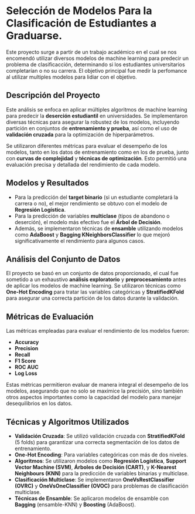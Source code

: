 # Selección de Modelos Para la Clasificación de Estudiantes a Graduarse.

Este proyecto surge a partir de un trabajo académico en el cual se nos encomendó utilizar diversos modelos de machine learning para predecir un problema de clasificacción, determinando si los estudiantes universitarios completarían o no su carrera. El objetivo principal fue medir la perfomance al utilizar multiples modelos para lidiar con el objetivo.

## Descripción del Proyecto

Este análisis se enfoca en aplicar múltiples algoritmos de machine learning para predecir la **deserción estudiantil** en universidades. Se implementaron diversas técnicas para asegurar la robustez de los modelos, incluyendo partición en conjuntos de **entrenamiento y prueba**, así como el uso de **validación cruzada** para la optimización de hiperparámetros.

Se utilizaron diferentes métricas para evaluar el desempeño de los modelos, tanto en los datos de entrenamiento como en los de prueba, junto con **curvas de complejidad** y **técnicas de optimización**. Esto permitió una evaluación precisa y detallada del rendimiento de cada modelo.

## Modelos y Resultados

- Para la predicción del **target binario** (si un estudiante completará la carrera o no), el mejor rendimiento se obtuvo con el modelo de **Regresión Logística**.
- Para la predicción de variables **multiclase** (tipos de abandono o deserción), el modelo más efectivo fue el **Árbol de Decisión**.
- Además, se implementaron técnicas de **ensamble** utilizando modelos como **AdaBoost** y **Bagging KNeighborsClassifier** lo que mejoró significativamente el rendimiento para algunos casos.

## Análisis del Conjunto de Datos

El proyecto se basó en un conjunto de datos proporcionado, el cual fue sometido a un exhaustivo **análisis exploratorio** y **preprocesamiento** antes de aplicar los modelos de machine learning. Se utilizaron técnicas como **One-Hot Encoding** para tratar las variables categóricas y **StratifiedKFold** para asegurar una correcta partición de los datos durante la validación.

## Métricas de Evaluación

Las métricas empleadas para evaluar el rendimiento de los modelos fueron:
- **Accuracy**
- **Precision**
- **Recall**
- **F1 Score**
- **ROC AUC**
- **Log Loss**

Estas métricas permitieron evaluar de manera integral el desempeño de los modelos, asegurando que no solo se maximice la precisión, sino también otros aspectos importantes como la capacidad del modelo para manejar desequilibrios en los datos.

## Técnicas y Algoritmos Utilizados

- **Validación Cruzada**: Se utilizó validación cruzada con **StratifiedKFold** (5 folds) para garantizar una correcta segmentación de los datos de entrenamiento.
- **One-Hot Encoding**: Para variables categóricas con más de dos niveles.
- **Algoritmos**: Se utilizaron modelos como **Regresión Logística**, **Support Vector Machine (SVM)**, **Árboles de Decisión (CART)**, y **K-Nearest Neighbours (KNN)** para la predicción de variables binarias y multiclase.
- **Clasificación Multiclase**: Se implementaron **OneVsRestClassifier (OVRC)** y **OneVsOneClassifier (OVOC)** para problemas de clasificación multiclase.
- **Técnicas de Ensamble**: Se aplicaron modelos de ensamble con **Bagging** (ensamble-KNN) y **Boosting** (AdaBoost).
